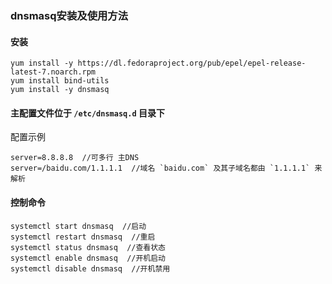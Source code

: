 ### dnsmasq安装及使用方法

#### 安装



```
yum install -y https://dl.fedoraproject.org/pub/epel/epel-release-latest-7.noarch.rpm
yum install bind-utils
yum install -y dnsmasq
```

#### 主配置文件位于 `/etc/dnsmasq.d` 目录下

配置示例

```
server=8.8.8.8  //可多行 主DNS
server=/baidu.com/1.1.1.1  //域名 `baidu.com` 及其子域名都由 `1.1.1.1` 来解析
```

#### 控制命令

```
systemctl start dnsmasq  //启动
systemctl restart dnsmasq  //重启
systemctl status dnsmasq  //查看状态
systemctl enable dnsmasq  //开机启动
systemctl disable dnsmasq  //开机禁用
```




